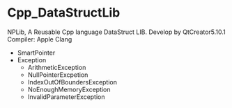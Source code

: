 # Cpp_DataStructLib
NPLib, A Reusable Cpp language DataStruct LIB. Develop by QtCreator5.10.1 Compiler: Apple Clang

- SmartPointer
- Exception
  - ArithmeticException
  - NullPointerExcpetion
  - IndexOutOfBoundersException
  - NoEnoughMemoryException
  - InvalidParameterException
